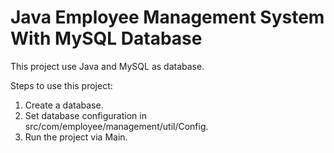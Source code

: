 # Java Employee Management System With MySQL Database
This project use Java and MySQL as database.

Steps to use this project:
1. Create a database.
1. Set database configuration in src/com/employee/management/util/Config.
2. Run the project via Main.
